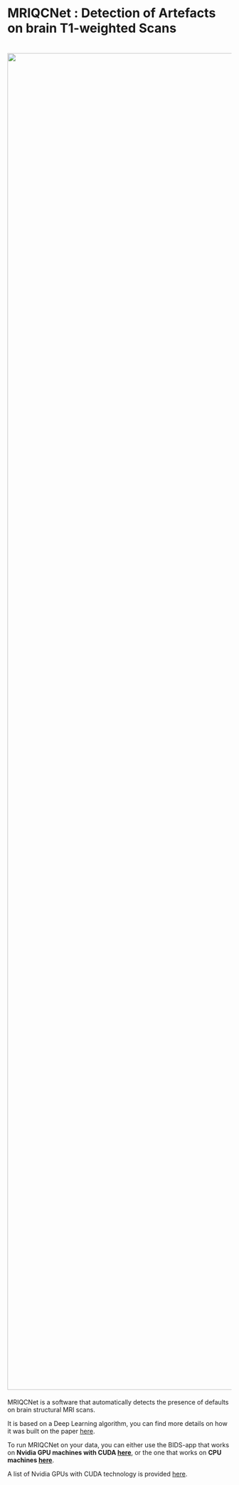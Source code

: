 # MRIQCNet : Detection of Artefacts on brain T1-weighted Scans
# <img src="https://github.com/garciaml/MRIQCNet/blob/master/T1_low_quality.jpg" width="3000px">

MRIQCNet is a software that automatically detects the presence of defaults on brain structural MRI scans. 

It is based on a Deep Learning algorithm, you can find more details on how it was built on the paper [here](https://link-to-preprint.com).

To run MRIQCNet on your data, you can either use the BIDS-app that works on **Nvidia GPU machines with CUDA [here](https://github.com/garciaml/MRIQCNet/blob/master/MRIQCNet_GPU/)**, or the one that works on **CPU machines [here](https://github.com/garciaml/MRIQCNet/tree/master/MRIQCNet_CPU)**.

A list of Nvidia GPUs with CUDA technology is provided [here](https://link-to-doc-NVIDIA.com).
